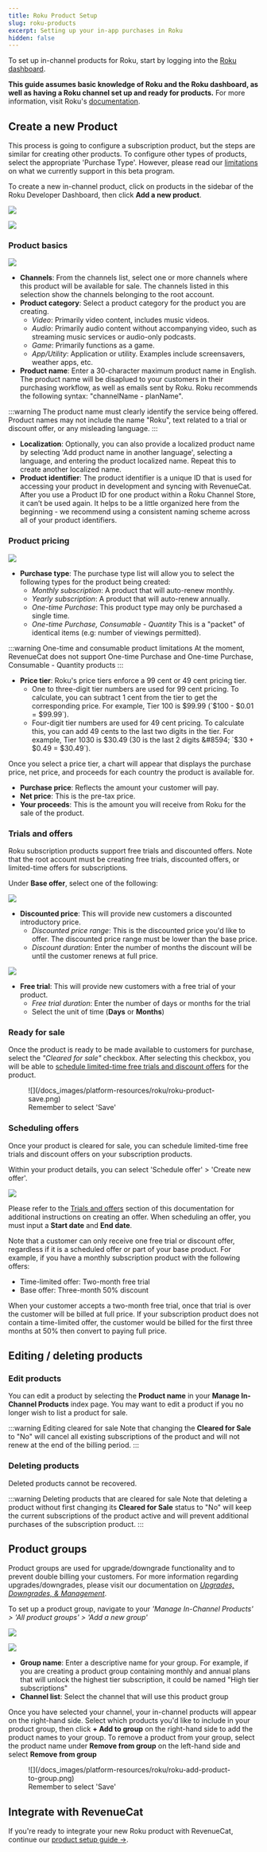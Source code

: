 ```yaml
---
title: Roku Product Setup
slug: roku-products
excerpt: Setting up your in-app purchases in Roku
hidden: false
---
```


To set up in-channel products for Roku, start by logging into the [Roku dashboard](https://developer.roku.com/dev/landing).

**This guide assumes basic knowledge of Roku and the Roku dashboard, as well as having a Roku channel set up and ready for products.** For more information, visit Roku's [documentation](https://developer.roku.com/docs/developer-program/getting-started/roku-dev-prog.md).

## Create a new Product

This process is going to configure a subscription product, but the steps are similar for creating other products. To configure other types of products, select the appropriate 'Purchase Type'. However, please read our [limitations](/getting-started/installation/roku#beta-limitations) on what we currently support in this beta program.

To create a new in-channel product, click on products in the sidebar of the Roku Developer Dashboard, then click **Add a new product**.

![](/docs_images/platform-resources/roku/roku-products.png)

![](/docs_images/platform-resources/roku/roku-add-product.png)

### Product basics

![](/docs_images/platform-resources/roku/roku-product-basics.png)

- **Channels**: From the channels list, select one or more channels where this product will be available for sale. The channels listed in this selection show the channels belonging to the root account.
- **Product category**: Select a product category for the product you are creating.
  - _Video_: Primarily video content, includes music videos.
  - _Audio_: Primarily audio content without accompanying video, such as streaming music services or audio-only podcasts.
  - _Game_: Primarily functions as a game.
  - _App/Utility_: Application or utility. Examples include screensavers, weather apps, etc.
- **Product name**: Enter a 30-character maximum product name in English. The product name will be disaplued to your customers in their purchasing workflow, as well as emails sent by Roku. Roku recommends the following syntax: "channelName - planName".

:::warning
The product name must clearly identify the service being offered. Product names may not include the name "Roku", text related to a trial or discount offer, or any misleading language.
:::

- **Localization**: Optionally, you can also provide a localized product name by selecting 'Add product name in another language', selecting a language, and entering the product localized name. Repeat this to create another localized name.
- **Product identifier**: The product identifier is a unique ID that is used for accessing your product in development and syncing with RevenueCat. After you use a Product ID for one product within a Roku Channel Store, it can’t be used again. It helps to be a little organized here from the beginning - we recommend using a consistent naming scheme across all of your product identifiers.

### Product pricing

![](/docs_images/platform-resources/roku/roku-product-pricing.png)

- **Purchase type**: The purchase type list will allow you to select the following types for the product being created:
  - _Monthly subscription_: A product that will auto-renew monthly.
  - _Yearly subscription_: A product that will auto-renew annually.
  - _One-time Purchase_: This product type may only be purchased a single time.
  - _One-time Purchase, Consumable - Quantity_ This is a "packet" of identical items (e.g: number of viewings permitted).

:::warning One-time and consumable product limitations
At the moment, RevenueCat does not support One-time Purchase and One-time Purchase, Consumable - Quantity products
:::

- **Price tier**: Roku's price tiers enforce a 99 cent or 49 cent pricing tier.
  - One to three-digit tier numbers are used for 99 cent pricing. To calculate, you can subtract 1 cent from the tier to get the corresponding price. For example, Tier 100 is $99.99 (`$100 - $0.01 = $99.99`).
  - Four-digit tier numbers are used for 49 cent pricing. To calculate this, you can add 49 cents to the last two digits in the tier. For example, Tier 1030 is $30.49 (30 is the last 2 digits &#8594; `$30 + $0.49 = $30.49`).

Once you select a price tier, a chart will appear that displays the purchase price, net price, and proceeds for each country the product is available for.

- **Purchase price**: Reflects the amount your customer will pay.
- **Net price**: This is the pre-tax price.
- **Your proceeds**: This is the amount you will receive from Roku for the sale of the product.

### Trials and offers

Roku subscription products support free trials and discounted offers. Note that the root account must be creating free trials, discounted offers, or limited-time offers for subscriptions.

Under **Base offer**, select one of the following:

![](/docs_images/platform-resources/roku/roku-discounted-offer.png)

- **Discounted price**: This will provide new customers a discounted introductory price.
  - _Discounted price range_: This is the discounted price you'd like to offer. The discounted price range must be lower than the base price.
  - _Discount duration_: Enter the number of months the discount will be until the customer renews at full price.

![](/docs_images/platform-resources/roku/roku-free-trial.png)

- **Free trial**: This will provide new customers with a free trial of your product.
  - _Free trial duration_: Enter the number of days or months for the trial
  - Select the unit of time (**Days** or **Months**)

### Ready for sale

Once the product is ready to be made available to customers for purchase, select the _"Cleared for sale"_ checkbox. After selecting this checkbox, you will be able to [schedule limited-time free trials and discount offers](/getting-started/entitlements/roku-products#scheduling-offers) for the product.

<figure>
![](/docs_images/platform-resources/roku/roku-product-save.png)
<figcaption>Remember to select 'Save'</figcaption>
</figure>

### Scheduling offers

Once your product is cleared for sale, you can schedule limited-time free trials and discount offers on your subscription products.

Within your product details, you can select 'Schedule offer' > 'Create new offer'.

![](/docs_images/platform-resources/roku/roku-schedule-offer.png)

Please refer to the [Trials and offers](/getting-started/entitlements/roku-products#trials-and-offers) section of this documentation for additional instructions on creating an offer. When scheduling an offer, you must input a **Start date** and **End date**.

Note that a customer can only receive one free trial or discount offer, regardless if it is a scheduled offer or part of your base product. For example, if you have a monthly subscription product with the following offers:

- Time-limited offer: Two-month free trial
- Base offer: Three-month 50% discount

When your customer accepts a two-month free trial, once that trial is over the customer will be billed at full price. If your subscription product does not contain a time-limited offer, the customer would be billed for the first three months at 50% then convert to paying full price.

## Editing / deleting products

### Edit products

You can edit a product by selecting the **Product name** in your **Manage In-Channel Products** index page. You may want to edit a product if you no longer wish to list a product for sale.

:::warning Editing cleared for sale
Note that changing the **Cleared for Sale** to "No" will cancel all existing subscriptions of the product and will not renew at the end of the billing period.
:::

### Deleting products

Deleted products cannot be recovered.

:::warning Deleting products that are cleared for sale
Note that deleting a product without first changing its **Cleared for Sale** status to "No" will keep the current subscriptions of the product active and will prevent additional purchases of the subscription product.
:::

## Product groups

Product groups are used for upgrade/downgrade functionality and to prevent double billing your customers. For more information regarding upgrades/downgrades, please visit our documentation on [_Upgrades, Downgrades, & Management_](/subscription-guidance/managing-subscriptions#roku).

To set up a product group, navigate to your _'Manage In-Channel Products' > 'All product groups' > 'Add a new group'_

![](/docs_images/platform-resources/roku/roku-product-group.png)

![](/docs_images/platform-resources/roku/roku-create-product-group.png)

- **Group name**: Enter a descriptive name for your group. For example, if you are creating a product group containing monthly and annual plans that will unlock the highest tier subscription, it could be named "High tier subscriptions"
- **Channel list**: Select the channel that will use this product group

Once you have selected your channel, your in-channel products will appear on the right-hand side. Select which products you'd like to include in your product group, then click **+ Add to group** on the right-hand side to add the product names to your group. To remove a product from your group, select the product name under **Remove from group** on the left-hand side and select **Remove from group**

<figure>
![](/docs_images/platform-resources/roku/roku-add-product-to-group.png)
<figcaption>Remember to select 'Save'</figcaption>
</figure>

## Integrate with RevenueCat

If you're ready to integrate your new Roku product with RevenueCat, continue our [product setup guide →](/getting-started/entitlements).
